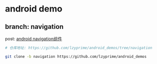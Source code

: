 # android demo

## branch: navigation

post: [android navigation组件](https://lzyprime.github.io/kotlin_android/android_navigation)

```bash
# 仓库地址: https://github.com/lzyprime/android_demos/tree/navigation

git clone -b navigation https://github.com/lzyprime/android_demos
```
